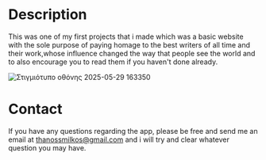 # Description

This was one of my first projects that i made which was a basic website with the sole purpose of paying homage to the best writers of all time and their work,whose influence changed the way that people see the world and to also encourage you to read them if you haven't done already.

![Στιγμιότυπο οθόνης 2025-05-29 163350](https://github.com/user-attachments/assets/19db2815-bc07-4871-b9aa-25b51a4407d8)


# Contact

If you have any questions regarding the app, please be free and send me an email at thanossmilkos@gmail.com and i will try and clear whatever question you may have. 
